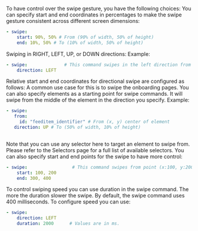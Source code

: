 To have control over the swipe gesture, you have the following choices:
You can specify start and end coordinates in percentages to make the swipe gesture consistent across different screen dimensions:
```yaml
- swipe:  
    start: 90%, 50% # From (90% of width, 50% of height)
    end: 10%, 50% # To (10% of width, 50% of height)
```
Swiping in RIGHT, LEFT, UP, or DOWN directions:
Example:
```yaml
- swipe:              # This command swipes in the left direction from the middle of the device. 
    direction: LEFT
```
Relative start and end coordinates for directional swipe are configured as follows:
A common use case for this is to swipe the onboarding pages.
You can also specify elements as a starting point for swipe commands. It will swipe from the middle of the element in the direction you specify. Example:
```yaml
- swipe:
   from: 
     id: "feeditem_identifier" # From (x, y) center of element
   direction: UP # To (50% of width, 10% of height)
    
```
Note that you can use any selector here to target an element to swipe from. Please refer to the Selectors page for a full list of available selectors.
You can also specify start and end points for the swipe to have more control:
```yaml
- swipe:                 # This command swipes from point (x:100, y:200) to point (x: 300, y:400). Units are in pixels
    start: 100, 200
    end: 300, 400
```
To control swiping speed you can use duration in the swipe command. The more the duration slower the swipe. By default, the swipe command uses 400 milliseconds. To configure speed you can use:
```yaml
- swipe:
    direction: LEFT
    duration: 2000      # Values are in ms.
```

